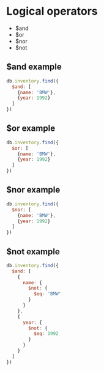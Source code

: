 # Logical operators

- $and
- $or
- $nor
- $not

## $and example

```javascript
db.inventory.find({
  $and: [
    {name: 'BMW'},
    {year: 1992}
  ]
})
```

## $or example

```javascript
db.inventory.find({
  $or: [
    {name: 'BMW'},
    {year: 1992}
  ]
})
```

## $nor example

```javascript
db.inventory.find({
  $nor: [
    {name: 'BMW'},
    {year: 1992}
  ]
})
```

## $not example

```javascript
db.inventory.find({
  $and: [
    {
      name: {
        $not: {
          $eq: 'BMW'
        }
      }
    },
    {
      year: {
        $not: {
          $eq: 1992
        }
      }
    }
  ]
})
```

